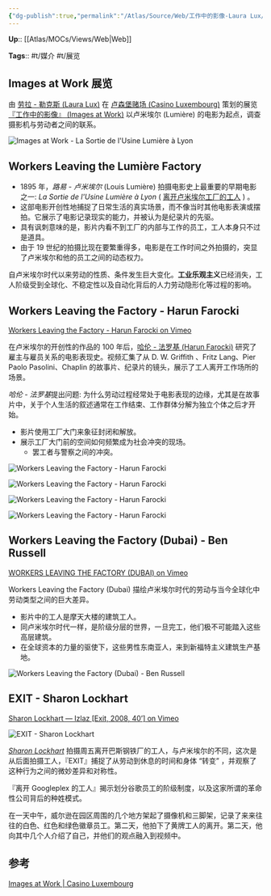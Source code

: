 ```yaml
---
{"dg-publish":true,"permalink":"/Atlas/Source/Web/工作中的影像-Laura Lux/"}
---
```



**Up**:: [[Atlas/MOCs/Views/Web\|Web]]

**Tags**:: #t/媒介 #t/展览

## Images at Work 展览

由 [劳拉 - 勒克斯 (Laura Lux)](https://www.kcl.ac.uk/people/laura-lux) 在 [卢森堡赌场 (Casino Luxembourg)](https://casino-luxembourg.lu/en) 策划的展览 [『工作中的影像』 (Images at Work)](https://casino-luxembourg.lu/en/agenda/images-work) 以卢米埃尔 (Lumière) 的电影为起点，调查摄影机与劳动者之间的联系。

![Images at Work - La Sortie de l'Usine Lumière à Lyon](https://img.ractive.site/ominivore/i/2024-07/a94b810b52b6bc1cedf65a1c9c5bd5bd.jpg)

## Workers Leaving the Lumière Factory

- 1895 年，*路易 - 卢米埃尔* (Louis Lumière) 拍摄电影史上最重要的早期电影之一: _La Sortie de l'Usine Lumière à Lyon_ ( [离开卢米埃尔工厂的工人](https://en.wikipedia.org/wiki/Workers_Leaving_the_Lumi%C3%A8re_Factory) ) 。
- 这部电影开创性地捕捉了日常生活的真实场景，而不像当时其他电影表演或摆拍。它展示了电影记录现实的能力，并被认为是纪录片的先驱。
- 具有讽刺意味的是，影片内看不到工厂的内部与工作的员工，工人本身只不过是道具。
- 由于 19 世纪的拍摄比现在要繁重得多，电影是在工作时间之外拍摄的，突显了卢米埃尔和他的员工之间的动态权力。

自卢米埃尔时代以来劳动的性质、条件发生巨大变化。**工业乐观主义**已经消失，工人阶级受到全球化、不稳定性以及自动化背后的人力劳动隐形化等过程的影响。

## Workers Leaving the Factory - Harun Farocki

[Workers Leaving the Factory - Harun Farocki on Vimeo](https://vimeo.com/809450341)

在卢米埃尔的开创性的作品的 100 年后，[哈伦 - 法罗基 (Harun Farocki)](https://www.harunfarocki.de/home.html) 研究了雇主与雇员关系的电影表现史。视频汇集了从 D. W. Griffith 、Fritz Lang、Pier Paolo Pasolini、Chaplin 的故事片、纪录片的镜头，展示了工人离开工作场所的场景。

*哈伦 - 法罗基*提出问题: 为什么劳动过程经常处于电影表现的边缘，尤其是在故事片中，关于个人生活的叙述通常在工作结束、工作群体分解为独立个体之后才开始。

- 影片使用工厂大门来象征封闭和解放。
- 展示工厂大门前的空间如何频繁成为社会冲突的现场。
	- 罢工者与警察之间的冲突。

![Workers Leaving the Factory - Harun Farocki](https://img.ractive.site/ominivore/i/2024-07/c33d3c4addc435a9b88bda77da3bcba7.jpg)

![Workers Leaving the Factory - Harun Farocki](https://img.ractive.site/ominivore/i/2024-07/6a2fbee75dc65c06c998203199475ac9.jpg)

![Workers Leaving the Factory - Harun Farocki](https://img.ractive.site/ominivore/i/2024-07/117f09fff6e62ae8caac3d2dde3658ad.jpg)

![Workers Leaving the Factory - Harun Farocki](https://img.ractive.site/ominivore/i/2024-07/7692f89e9f0e082b6f18da048e0c4a36.jpg)

## Workers Leaving the Factory (Dubai) - Ben Russell

[WORKERS LEAVING THE FACTORY (DUBAI) on Vimeo](https://vimeo.com/7528954)

Workers Leaving the Factory (Dubai) 描绘卢米埃尔时代的劳动与当今全球化中劳动类型之间的巨大差异。

- 影片中的工人是摩天大楼的建筑工人。
- 同卢米埃尔时代一样，是阶级分层的世界，一旦完工，他们极不可能踏入这些高层建筑。
- 在全球资本的力量的驱使下，这些男性东南亚人，来到新福特主义建筑生产基地。

![Workers Leaving the Factory (Dubai) - Ben Russell](https://img.ractive.site/ominivore/i/2024-07/f9f462ca9ff63b5d7bffcbd45b6be907.jpg)

## EXIT - Sharon Lockhart

[Sharon Lockhart — Izlaz \[Exit, 2008, 40’\] on Vimeo](https://vimeo.com/200046532)

![EXIT - Sharon Lockhart](https://img.ractive.site/ominivore/i/2024-07/9092468e8d62dcc571326dff4d2dac4f.jpg)

[*Sharon Lockhart*](https://www.lockhartstudio.com/) 拍摄周五离开巴斯钢铁厂的工人，与卢米埃尔的不同，这次是从后面拍摄工人，『EXIT』捕捉了从劳动到休息的时间和身体 “转变” ，并观察了这种行为之间的微妙差异和对称性。

『离开 Googleplex 的工人』揭示划分谷歌员工的阶级制度，以及这家所谓的革命性公司背后的种姓模式。

在一天中午，威尔逊在园区周围的几个地方架起了摄像机和三脚架，记录了来来往往的白色、红色和绿色徽章员工。第二天，他拍下了黄牌工人的离开。第二天，他向其中几个人介绍了自己，并他们的观点融入到视频中。

## 参考

[Images at Work | Casino Luxembourg](https://casino-luxembourg.lu/en/agenda/images-work)
